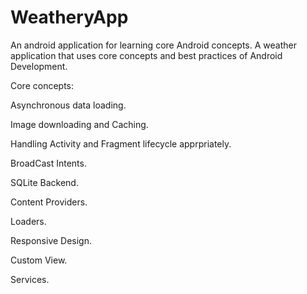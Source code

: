 # WeatheryApp
An android application for learning core Android concepts.
A weather application that uses core concepts and best practices of Android Development.

Core concepts:

Asynchronous data loading.

Image downloading and Caching.

Handling Activity and Fragment lifecycle apprpriately.

BroadCast Intents.

SQLite Backend.

Content Providers.

Loaders.

Responsive Design.

Custom View.

Services.
